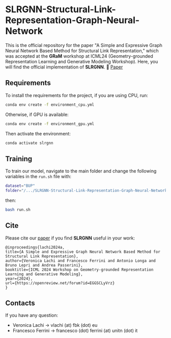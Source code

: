 # SLRGNN-Structural-Link-Representation-Graph-Neural-Network

This is the official repository for the paper "A Simple and Expressive Graph Neural Network Based Method for Structural Link Representation," which was accepted at the **GRaM** workshop at ICML24 (Geometry-grounded Representation Learning and Generative Modeling Workshop). Here, you will find the official implementation of **SLRGNN**.
:page_with_curl:  [Paper](https://openreview.net/pdf?id=EGGSCLyVrz) 



## Requirements

To install the requirements for the project, if you are using CPU, run:
```bash
conda env create -f environment_cpu.yml
```
Otherwise, if GPU is available:
```bash
conda env create -f environment_gpu.yml
```
Then activate the environment:
```bash
conda activate slrgnn
```
## Training

To train our model, navigate to the main folder and change the following variables in the `run.sh` file with:

```sh
dataset="BUP"
folder="/.../SLRGNN-Structural-Link-Representation-Graph-Neural-Network/data/"
```

then:
```bash
bash run.sh
```

## Cite

Please cite our [paper](https://openreview.net/pdf?id=EGGSCLyVrz) if you find **SLRGNN** useful in your work:

```
@inproceedings{lachi2024a,
title={A Simple and Expressive Graph Neural Network Based Method for Structural Link Representation},
author={Veronica Lachi and Francesco Ferrini and Antonio Longa and Bruno Lepri and Andrea Passerini},
booktitle={ICML 2024 Workshop on Geometry-grounded Representation Learning and Generative Modeling},
year={2024},
url={https://openreview.net/forum?id=EGGSCLyVrz}
}
```

## Contacts

If you have any question:

 - Veronica Lachi &rarr;  vlachi (at) fbk (dot) eu
 - Francesco Ferrini &rarr; francesco (dot) ferrini (at) unitn (dot) it

